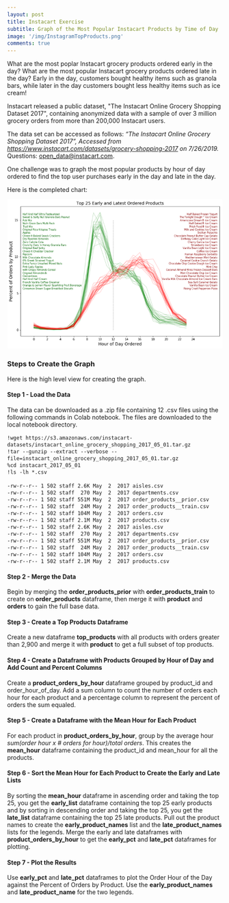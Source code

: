 ```yaml
---
layout: post
title: Instacart Exercise
subtitle: Graph of the Most Popular Instacart Products by Time of Day
image: '/img/InstagramTopProducts.png'
comments: true
---
```


What are the most poplar Instacart grocery products ordered early in the day?  What are the most popular Instacart grocery products ordered late in the day?  Early in the day, customers bought healthy items such as granola bars, while later in the day customers bought less healthy items such as ice cream!

Instacart released a public dataset, "The Instacart Online Grocery Shopping Dataset 2017", containing anonymized data with a sample of over 3 million grocery orders from more than 200,000 Instacart users.

The data set can be accessed as follows: _“The Instacart Online Grocery Shopping Dataset 2017”, Accessed from https://www.instacart.com/datasets/grocery-shopping-2017 on 7/26/2019._  Questions: open_data@instacart.com.

One challenge was to graph the most popular products by hour of day ordered to find the top user purchases early in the day and late in the day.

Here is the completed chart:

![Instacart Graph](/img/InstagramTopProducts.png)

### Steps to Create the Graph

Here is the high level view for creating the graph.

#### Step 1 - Load the Data

The data can be downloaded as a .zip file containing 12 .csv files using the following commands in Colab notebook.  The files are downloaded to the local notebook directory.

~~~
!wget https://s3.amazonaws.com/instacart-datasets/instacart_online_grocery_shopping_2017_05_01.tar.gz
!tar --gunzip --extract --verbose --file=instacart_online_grocery_shopping_2017_05_01.tar.gz
%cd instacart_2017_05_01
!ls -lh *.csv

-rw-r--r-- 1 502 staff 2.6K May  2  2017 aisles.csv
-rw-r--r-- 1 502 staff  270 May  2  2017 departments.csv
-rw-r--r-- 1 502 staff 551M May  2  2017 order_products__prior.csv
-rw-r--r-- 1 502 staff  24M May  2  2017 order_products__train.csv
-rw-r--r-- 1 502 staff 104M May  2  2017 orders.csv
-rw-r--r-- 1 502 staff 2.1M May  2  2017 products.csv
-rw-r--r-- 1 502 staff 2.6K May  2  2017 aisles.csv
-rw-r--r-- 1 502 staff  270 May  2  2017 departments.csv
-rw-r--r-- 1 502 staff 551M May  2  2017 order_products__prior.csv
-rw-r--r-- 1 502 staff  24M May  2  2017 order_products__train.csv
-rw-r--r-- 1 502 staff 104M May  2  2017 orders.csv
-rw-r--r-- 1 502 staff 2.1M May  2  2017 products.csv
~~~


#### Step 2 - Merge the Data

Begin by merging the **order_products_prior** with **order_products_train** to create on **order_products** dataframe, then merge it with **product** and **orders** to gain the full base data.

#### Step 3 - Create a Top Products Dataframe

Create a new dataframe **top_products** with all products with orders greater than 2,900 and merge it with **product** to get a full subset of top products.

#### Step 4 - Create a Dataframe with Products Grouped by Hour of Day and Add Count and Percent Columns

Create a **product_orders_by_hour** dataframe grouped by product_id and order_hour_of_day.  Add a sum column to count the number of orders each hour for each product and a percentage column to represent the percent of orders the sum equaled.

#### Step 5 - Create a Dataframe with the Mean Hour for Each Product

For each product in **product_orders_by_hour**, group by the average hour _sum(order hour x # orders for hour)/total orders_.  This creates the **mean_hour** dataframe containing the product_id and mean_hour for all the products.

#### Step 6 - Sort the Mean Hour for Each Product to Create the Early and Late Lists

By sorting the **mean_hour** dataframe in ascending order and taking the top 25, you get the **early_list** dataframe containing the top 25 early products and by sorting in descending order and taking the top 25, you get the **late_list** dataframe containing the top 25 late products.  Pull out the product names to create the **early_product_names** list and the **late_product_names** lists for the legends.  Merge the early and late dataframes with **product_orders_by_hour** to get the **early_pct** and **late_pct** dataframes for plotting.

#### Step 7 - Plot the Results

Use **early_pct** and **late_pct** dataframes to plot the Order Hour of the Day against the Percent of Orders by Product.  Use the **early_product_names** and **late_product_name** for the two legends.
